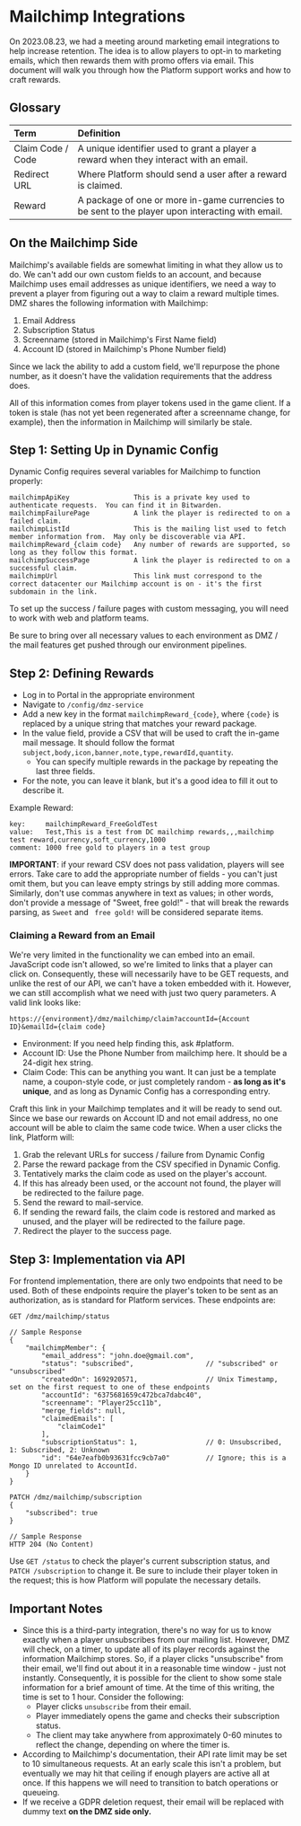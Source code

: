 # Mailchimp Integrations

On 2023.08.23, we had a meeting around marketing email integrations to help increase retention.  The idea is to allow players to opt-in to marketing emails, which then rewards them with promo offers via email.  This document will walk you through how the Platform support works and how to craft rewards.

## Glossary

| Term              | Definition                                                                                        |
|:------------------|:--------------------------------------------------------------------------------------------------|
| Claim Code / Code | A unique identifier used to grant a player a reward when they interact with an email.             |
| Redirect URL      | Where Platform should send a user after a reward is claimed.                                      |
| Reward            | A package of one or more in-game currencies to be sent to the player upon interacting with email. |

## On the Mailchimp Side

Mailchimp's available fields are somewhat limiting in what they allow us to do.  We can't add our own custom fields to an account, and because Mailchimp uses email addresses as unique identifiers, we need a way to prevent a player from figuring out a way to claim a reward multiple times.  DMZ shares the following information with Mailchimp:

1. Email Address
2. Subscription Status
3. Screenname (stored in Mailchimp's First Name field)
4. Account ID (stored in Mailchimp's Phone Number field)

Since we lack the ability to add a custom field, we'll repurpose the phone number, as it doesn't have the validation requirements that the address does.

All of this information comes from player tokens used in the game client.  If a token is stale (has not yet been regenerated after a screenname change, for example), then the information in Mailchimp will similarly be stale.

## Step 1: Setting Up in Dynamic Config

Dynamic Config requires several variables for Mailchimp to function properly:

```
mailchimpApiKey                This is a private key used to authenticate requests.  You can find it in Bitwarden.
mailchimpFailurePage           A link the player is redirected to on a failed claim.
mailchimpListId                This is the mailing list used to fetch member information from.  May only be discoverable via API.
mailchimpReward_{claim code}   Any number of rewards are supported, so long as they follow this format.
mailchimpSuccessPage           A link the player is redirected to on a successful claim.
mailchimpUrl                   This link must correspond to the correct datacenter our Mailchimp account is on - it's the first subdomain in the link.
```

To set up the success / failure pages with custom messaging, you will need to work with web and platform teams.

Be sure to bring over all necessary values to each environment as DMZ / the mail features get pushed through our environment pipelines.

## Step 2: Defining Rewards

* Log in to Portal in the appropriate environment
* Navigate to `/config/dmz-service`
* Add a new key in the format `mailchimpReward_{code}`, where `{code}` is replaced by a unique string that matches your reward package.
* In the value field, provide a CSV that will be used to craft the in-game mail message.  It should follow the format `subject,body,icon,banner,note,type,rewardId,quantity`.
  * You can specify multiple rewards in the package by repeating the last three fields.
* For the note, you can leave it blank, but it's a good idea to fill it out to describe it.

Example Reward:
```
key:     mailchimpReward_FreeGoldTest
value:   Test,This is a test from DC mailchimp rewards,,,mailchimp test reward,currency,soft_currency,1000
comment: 1000 free gold to players in a test group
```

**IMPORTANT**: if your reward CSV does not pass validation, players will see errors.  Take care to add the appropriate number of fields - you can't just omit them, but you can leave empty strings by still adding more commas.  Similarly, don't use commas anywhere in text as values; in other words, don't provide a message of "Sweet, free gold!" - that will break the rewards parsing, as `Sweet` and ` free gold!` will be considered separate items.

### Claiming a Reward from an Email

We're very limited in the functionality we can embed into an email.  JavaScript code isn't allowed, so we're limited to links that a player can click on.  Consequently, these will necessarily have to be GET requests, and unlike the rest of our API, we can't have a token embedded with it.  However, we can still accomplish what we need with just two query parameters.  A valid link looks like:

```
https://{environment}/dmz/mailchimp/claim?accountId={Account ID}&emailId={claim code}
```

* Environment: If you need help finding this, ask #platform.
* Account ID: Use the Phone Number from mailchimp here.  It should be a 24-digit hex string.
* Claim Code: This can be anything you want.  It can just be a template name, a coupon-style code, or just completely random - **as long as it's unique**, and as long as Dynamic Config has a corresponding entry.

Craft this link in your Mailchimp templates and it will be ready to send out.  Since we base our rewards on Account ID and not email address, no one account will be able to claim the same code twice.  When a user clicks the link, Platform will:

1. Grab the relevant URLs for success / failure from Dynamic Config
2. Parse the reward package from the CSV specified in Dynamic Config.
3. Tentatively marks the claim code as used on the player's account.
4. If this has already been used, or the account not found, the player will be redirected to the failure page.
5. Send the reward to mail-service.
6. If sending the reward fails, the claim code is restored and marked as unused, and the player will be redirected to the failure page.
7. Redirect the player to the success page.

## Step 3: Implementation via API

For frontend implementation, there are only two endpoints that need to be used.  Both of these endpoints require the player's token to be sent as an authorization, as is standard for Platform services.  These endpoints are:

```
GET /dmz/mailchimp/status

// Sample Response
{
    "mailchimpMember": {
        "email_address": "john.doe@gmail.com",
        "status": "subscribed",                  // "subscribed" or "unsubscribed"             
        "createdOn": 1692920571,                 // Unix Timestamp, set on the first request to one of these endpoints
        "accountId": "6375681659c472bca7dabc40", 
        "screenname": "Player25cc11b",
        "merge_fields": null,
        "claimedEmails": [
            "claimCode1"
        ],
        "subscriptionStatus": 1,                 // 0: Unsubscribed, 1: Subscribed, 2: Unknown
        "id": "64e7eafb0b93631fcc9cb7a0"         // Ignore; this is a Mongo ID unrelated to AccountId.
    }
}
```

```
PATCH /dmz/mailchimp/subscription
{
    "subscribed": true
}

// Sample Response
HTTP 204 (No Content)
```

Use `GET /status` to check the player's current subscription status, and `PATCH /subscription` to change it.  Be sure to include their player token in the request; this is how Platform will populate the necessary details.

## Important Notes

* Since this is a third-party integration, there's no way for us to know exactly when a player unsubscribes from our mailing list.  However, DMZ will check, on a timer, to update all of its player records against the information Mailchimp stores.  So, if a player clicks "unsubscribe" from their email, we'll find out about it in a reasonable time window - just not instantly.  Consequently, it is possible for the client to show some stale information for a brief amount of time.  At the time of this writing, the time is set to 1 hour.  Consider the following:
  * Player clicks `unsubscribe` from their email.
  * Player immediately opens the game and checks their subscription status.
  * The client may take anywhere from approximately 0-60 minutes to reflect the change, depending on where the timer is.
* According to Mailchimp's documentation, their API rate limit may be set to 10 simultaneous requests.  At an early scale this isn't a problem, but eventually we may hit that ceiling if enough players are active all at once.  If this happens we will need to transition to batch operations or queueing.
* If we receive a GDPR deletion request, their email will be replaced with dummy text **on the DMZ side only.**